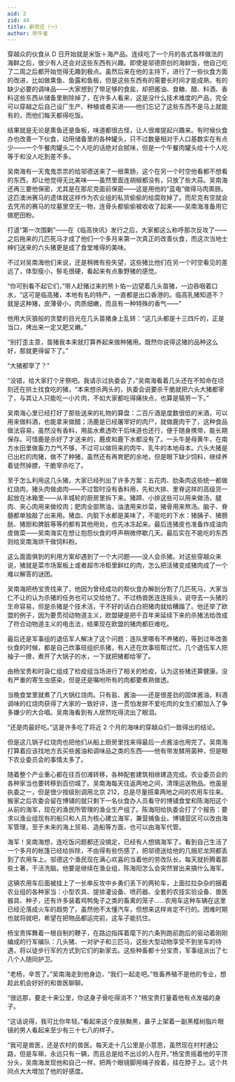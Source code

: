 ```yaml
---
aid: 2
zid: 44
title: 新农庄（一）
author: 吹牛者
---
```


穿越众的伙食从 D 日开始就是米饭＋海产品。连续吃了一个月的各式各样做法的海鲜之后，很少有人还会对这些东西有兴趣。即使是邬德原创的海鲜饭，他自己吃了二周之后都开始觉得无趣到极点。虽然后来在他的主持下，进行了一些伙食方面的改进，比如做熏鱼、鱼露和鱼板，但是这些东西有的需要长时间才能成熟，有的缺少必要的调味品——大家想到了带足够的食盐，却把酱油、食糖、醋、料酒、香料这些东西从储备里剔除掉了，在许多人看来，这是没什么技术难度的产品，完全可以穿越之后自己设厂生产、种植或者买进——他们忘记了这些东西不是马上就能有的，而他们每天都得吃饭。

结果就是无论是熏鱼还是鱼板，味道都很古怪，让人很难提起兴趣来。有时候伙食办也改善一下伙食，动用储备里的各种罐头，只不过数量相对于人口基数实在有点少——一个午餐肉罐头二个人吃的话绝对会腻味，但是一个午餐肉罐头给十个人吃等于和没人吃到差不多。

吴南海有一天鬼鬼祟祟的给邬德送来了一根熏肠，这个在另一个时空他看都不想看的东西，却让他觉得无比美味——虽然里面连胡椒都没有，只放了些大蒜。吴南海还再三要他保密，尤其是在那尼克面前保密——这是用他的“蓝电”做得马肉熏肠。这匹澳洲赛马的遗体就这样作为农业组的私货偷偷的给腐败掉了。而尼克有空就会去凭吊的赛马的坟墓里空无一物，连骨头都偷偷被收收了起来——吴南海准备用它做肥田粉。

打退“第一次围剿”——在《临高快讯》发行之后，大家都这么称呼那次反攻了——之后拖来的几匹死马才成了他们一个多月来第一次真正的改善伙食，而这次当地士绅们送来的六头猪更是成了食堂难得的美味。

不过对吴南海他们来说，还是稍微有些失望，这些猪比他们在另一个时空看见的差远了，体型瘦小，鬃毛很硬，看起来有点象野猪的感觉。

“你可别看不起它们，”带人赶猪过来的熊卜佑一边望着几头苗猪，一边吞咽着口水，“这可是临高猪，本地有名的特产，一直都是出口香港的。临高乳猪知道不？就是这种猪，皮薄骨小，肉质细嫩，而且有一种特殊的香气——”

他用大灰狼般的贪婪的目光在几头苗猪身上乱转：“这几头都是十三四斤的，正是当口，烤出来一定又肥又嫩。”

“别打歪主意，苗猪我本来就打算养起来做种猪用。既然你说得这猪的品种这么好，那就更得留下了。”

“大猪都宰了？”

“没错，给大家打个牙祭吧。我请示过执委会了，”吴南海看着几头还在不知命在顷刻还在拱土找食吃的猪，“本来想杀两头的，执委会说要杀干脆就把六头大猪都宰了，与其让人只能吃一小片肉，不如大家都吃得痛快点，也算是犒劳一下。”

吴南海心里已经打好了那些送来的礼物的算盘：二百斤酒是度数很低的米酒，可以用来做料酒，也能拿来做醋；汤鹿是已经屠宰好的肉尸，就做鹿肉干了，这种食品做法容易，虽然没有香料，用盐水煮透吹干后味道也还行，便于随身携带，能长期保存。可惜鹿是杀好了才送来的，鹿皮和鹿下水都没有了。一头牛是母黄牛，在南方水田里做畜力力气不够，不过可以做将来的肉牛、乳牛的本地母本。六头大猪是已出栏的肉猪，做不了种猪，虽然还有再育肥的余地，但是眼下缺少饲料，继续养着徒然掉膘，干脆宰杀吃了。

至于怎么利用这几头猪，大家已经列出了许多方案：五花肉、肋条肉这些统一都做红烧肉，猪头肉做卤肉——不过暂时没有香料用，先和大排、里脊这样的高级货一起放在冰箱里——从丰城轮的厨房里拆下来。猪蹄、小排这些可以用来做汤，腿肉、夹心肉用来做绞肉；肥肉全部熬油，油渣用来炒菜，猪骨用来熬汤。脑子、脊髓都单独敲了出来用。猪血、内脏下水都是美味了，不能吃的下水：猪胰子、猪膀胱、猪胆和脾脏等等的都有其他用处，也先冰冻起来。最后连猪皮也准备炸成油肉皮做菜——吴南海实在想让抱怨伙食的呼声稍微停歇几天。最后实在不能吃的东西则给吴南海烘干做饲料粉。

这么面面俱到的利用方案却遇到了一个大问题——没人会杀猪。对这些穿越众来说，猪就是菜市场案板上或者超市冷柜里鲜红的肉，怎么把活猪变成猪肉成了一个难以解答的谜团。

吴南海把杨宝贵找来了，他因为曾经成功的帮伙食办解剖分割了几匹死马，大家当仁不让的认为杀猪的任务也可以交给他了。不过杨兽医连连摇头，说夺去一头猪的生命容易，但是杀猪是个技术活，干不好的话白白把猪肉就给糟蹋了。他还举了欧盟的例子，因为要贯彻动物道主义，欧盟硬是把千百年来延续下来的杀猪法给改成了符合动物道主义的电击法，结果现在欧盟的猪肉都巨难吃。

最后还是军事组的退伍军人解决了这个问题：连队里哪有不养猪的，等到过年改善伙食的时候，都是自己炊事班组织杀猪，有人还在炊事班帮过忙。几个退伍军人把袖子一撩，煮开了大锅子的水，一下就把猪都给宰了。

由杨宝贵和时袅仁组成了检疫组当场进行了相关的检疫，认为这些猪还算健康。没有严重的寄生虫感染，但是还是嘱咐所有的肉都要煮熟做透。

当晚食堂里就煮了几大锅红烧肉。只有盐、酱油——还是很差劲的固体酱油，料酒调味的红烧肉获得了大家的一致好评，连一贯怕发胖不爱吃肉的女生们都加入了争多嫌少的大合唱。吴南海看到有人居然吃得流出了眼泪。

“还是肉最好吃。”这是许多吃了将近 2 个月的海味的穿越众们一致得出的结论。

但是这几锅子红烧肉也把他们从船上厨房里找来得最后一点酱油也用完了。吴南海打算着应该找地方去买些酱油和调味品之类的东西——他有带发酵用菌种，但是眼下农业委员会的事情太多了。

随着整个产业重心都在往百仞滩转移，各种配套建筑相继建造完成。农业委员会的各种家当也要转移到百仞城了。吴南海每天往返两地之间，清理运送物品。他虽是执委之一，但是很少按级别调用北京 212，总是尽量搭乘两地之间的农用车往来。搬家之后农委会留在博铺的就只剩下一名伙食办人员看守的博铺食堂和陈海阳这个从前的海军，现在的渔民所管理的渔业生产组了。陈海阳给执委会打了个报告：要求以渔业组现有的船只和人员为核心建立海军，兼营捕鱼业。博铺营区可以改由海军管理，至于未来的海上贸易、造船等方面，也可以由海军代管。

海军！吴南海想，连吃饭问题都还没搞定，已经有人想搞海军了。看到自己生活了一个多月的帐篷已经给拆除，不由得有些伤感了，把邬德送给他的几捆尼龙网都丢到了农用车上。邬德这个渔民现在满心欢喜的当着他的劳改队长，每天就折腾着那些土著，干活洗脑。他要是继续在渔业组，陈海阳怎么会突然冒出来搞什么海军。

这辆农用车后面被挂上了一长串反攻中乡勇们丢下的两轮车，上面拉拉杂杂的捆着农业组的各种家当：小型农具、提排灌设备、喷药器、全套的农技实验设备、兽医器具、种子，还有许多装着鸡鸭兔子之类的畜禽的笼子……农用车这种车辆在这里已经沦落成火车的趋势了，虽然他不太懂汽车，但想来这样肯定不行的。困难时期也就将就吧，希望在把物品都运完前，这车子能抗住。

杨宝贵挥舞着一根自制的鞭子，在路边指挥着麾下的六条狗跑前跑后的驱动着刚刚编成的行军编队：几头猪、一对驴子和三匹马，这些大型动物享受不到坐车的待遇，将以徒步行军的方式到它们的新家去。这些种畜都十分宝贵，军事组派出了七八个人随同护卫。

“老杨，辛苦了。”吴南海走到他身边，“我们一起走吧。”牲畜养殖不是他的专业，想趁此机会好好的和兽医聊聊。

“很远那，要走十来公里，你这身子骨吃得消不？”杨宝贵打量着他有点发福的身子。

“这话说得，我可比你年轻。”看起来这个皮肤黝黑，鼻子上架着一副黑框树脂片眼镜的男人看起来至少有三十七八的样子。

“我可是兽医，还是农村的兽医。每天走十几公里是小意思，虽然现在村村通公路，但是车嘛，永远只有一辆，而且总是给不出诊的人在开。”杨宝贵摇着他的平顶分头，吴南海发现他和自己一样，把两个眼镜脚用绳子拴着，挂在脖子上。这个共同点大大增加了他的好感度。
